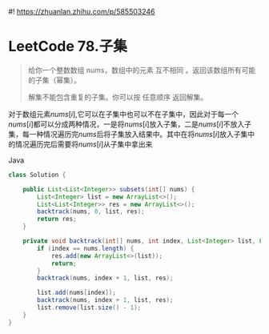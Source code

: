 #! https://zhuanlan.zhihu.com/p/585503246
# LeetCode 78.子集

> 给你一个整数数组 nums，数组中的元素 互不相同 。返回该数组所有可能的子集（幂集）。
>
> 解集不能包含重复的子集。你可以按 任意顺序 返回解集。

对于数组元素$nums[i]$,它可以在子集中也可以不在子集中，因此对于每一个$nums[i]$都可以分成两种情况，一是将$nums[i]$放入子集，二是$nums[i]$不放入子集，每一种情况遍历完$nums$后将子集放入结果中。其中在将$nums[i]$放入子集中的情况遍历完后需要将$nums[i]$从子集中拿出来

Java

```java
class Solution {

    public List<List<Integer>> subsets(int[] nums) {
        List<Integer> list = new ArrayList<>();
        List<List<Integer>> res = new ArrayList<>();
        backtrack(nums, 0, list, res);
        return res;
    }

    private void backtrack(int[] nums, int index, List<Integer> list, List<List<Integer>> res) {
        if (index == nums.length) {
            res.add(new ArrayList<>(list));
            return;
        }
        backtrack(nums, index + 1, list, res);

        list.add(nums[index]);
        backtrack(nums, index + 1, list, res);
        list.remove(list.size() - 1);
    }
}
```
